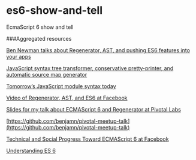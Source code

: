 es6-show-and-tell
=================

EcmaScript 6 show and tell

###Aggregated resources

[Ben Newman talks about Regenerator, AST, and pushing ES6 features into your apps](http://www.meetup.com/nodejs/events/161765832/)

[JavaScript syntax tree transformer, conservative pretty-printer, and automatic source map generator](https://github.com/benjamn/recast)


[Tomorrow’s JavaScript module syntax today](http://square.github.com/es6-module-transpiler
)

[Video of Regenerator, AST, and ES6 at Facebook](http://www.hakkalabs.co/articles/ecmascript-6-at-facebook)

[Slides for my talk about ECMAScript 6 and Regenerator at Pivotal Labs](http://benjamn.github.io/pivotal-meetup-talk)

[https://github.com/benjamn/pivotal-meetup-talk](https://github.com/benjamn/pivotal-meetup-talk)

[Technical and Social Progress Toward ECMAScript 6 at Facebook](https://github.com/benjamn/fluent2014-talk)

[Understanding ES 6](https://github.com/nzakas/understandinges6)